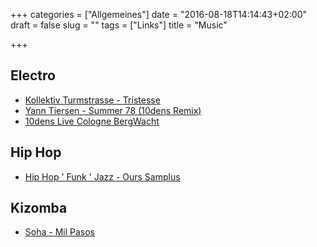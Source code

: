 +++
categories = ["Allgemeines"]
date = "2016-08-18T14:14:43+02:00"
draft = false
slug = ""
tags = ["Links"]
title = "Music"

+++

## Electro

* [Kollektiv Turmstrasse - Tristesse](https://www.youtube.com/watch?v=kw1NCddhvJQ)
* [Yann Tiersen - Summer 78 (10dens Remix)](https://www.youtube.com/watch?v=_potPkTOjIk)
* [10dens Live Cologne BergWacht](https://www.youtube.com/watch?v=O9xv2_vPpeE)

## Hip Hop

* [Hip Hop ' Funk ' Jazz - Ours Samplus ](https://www.youtube.com/watch?v=9ka5bgHnHyg)

## Kizomba

* [Soha - Mil Pasos](https://www.youtube.com/watch?v=Z1dIRjazpBw)
